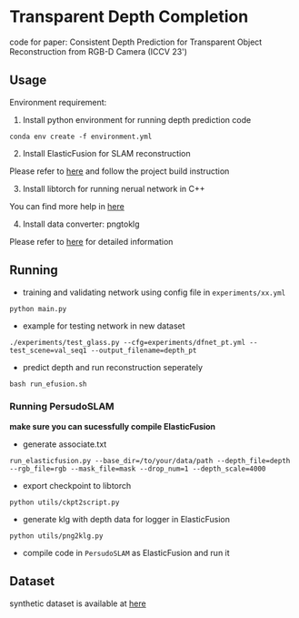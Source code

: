 # Transparent Depth Completion

code for paper: Consistent Depth Prediction for Transparent Object Reconstruction from RGB-D Camera (ICCV 23')


## Usage

Environment requirement:

1. Install python environment for running depth prediction code

`conda env create -f environment.yml`

2. Install ElasticFusion for SLAM reconstruction

Please refer to [here](https://github.com/mp3guy/ElasticFusion) and follow the project build instruction

3. Install libtorch for running nerual network in C++

You can find more help in [here](https://github.com/AllentDan/LibtorchTutorials/tree/main/lesson1-Environment)

4. Install data converter: pngtoklg

Please refer to [here](https://github.com/HTLife/png_to_klg) for detailed information

## Running

- training and validating network using config file in `experiments/xx.yml`

```
python main.py
```

- example for testing network in new dataset

```
./experiments/test_glass.py --cfg=experiments/dfnet_pt.yml --test_scene=val_seq1 --output_filename=depth_pt
```

- predict depth and run reconstruction seperately

```
bash run_efusion.sh
```

### Running PersudoSLAM

**make sure you can sucessfully compile ElasticFusion**

- generate associate.txt

```
run_elasticfusion.py --base_dir=/to/your/data/path --depth_file=depth --rgb_file=rgb --mask_file=mask --drop_num=1 --depth_scale=4000
```

- export checkpoint to libtorch

```
python utils/ckpt2script.py
```

- generate klg with depth data for logger in ElasticFusion

```
python utils/png2klg.py
```

- compile code in `PersudoSLAM` as ElasticFusion and run it

## Dataset

synthetic dataset is available at [here](https://drive.google.com/file/d/1fgnoVxZFtUuDBs5EGbtgFdx0ScVSybLL/view?usp=sharing)


